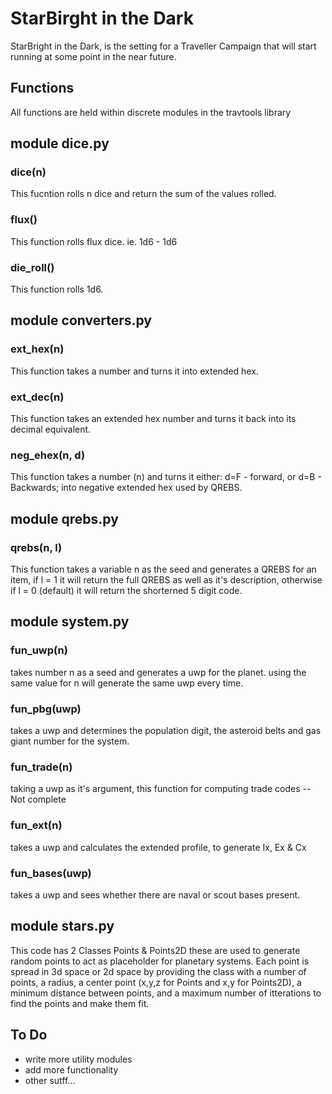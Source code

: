 # StarBirght in the Dark

StarBright in the Dark, is the setting for a Traveller Campaign that will start running at some point in the near future. 

## Functions

All functions are held within discrete modules in the travtools library

## module dice.py

### dice(n)
This fucntion rolls n dice and return the sum of the values rolled.

### flux()
This function rolls flux dice. ie. 1d6 - 1d6

### die_roll()
This function rolls 1d6.

## module converters.py

### ext_hex(n)
This function takes a number and turns it into extended hex. 

### ext_dec(n)
This function takes an extended hex number and turns it back into its decimal equivalent.

### neg_ehex(n, d)
This function takes a number (n) and turns it either: d=F - forward, or d=B - Backwards; into negative extended hex used by QREBS.

## module qrebs.py

### qrebs(n, l)
This function takes a variable n as the seed and generates a QREBS for an item, if l = 1 it will return the full QREBS as well as it's description, otherwise if l = 0 (default) it will return the shorterned 5 digit code.

## module system.py

### fun_uwp(n)
takes number n as a seed and generates a uwp for the planet. using the same value for n will generate the same uwp every time. 

### fun_pbg(uwp)
takes a uwp and determines the population digit, the asteroid belts and gas giant number for the system.

### fun_trade(n)
taking a uwp as it's argument, this function for computing trade codes -- Not complete

### fun_ext(n)
takes a uwp and calculates the extended profile, to generate Ix, Ex & Cx

### fun_bases(uwp)
takes a uwp and sees whether there are naval or scout bases present.

## module stars.py

This code has 2 Classes Points & Points2D these are used to generate random points to act as placeholder for planetary systems. Each point is spread in 3d space or 2d space by providing the class with a number of points, a radius, a center point (x,y,z for Points and x,y for Points2D), a minimum distance between points, and a maximum number of itterations to find the points and make them fit. 


## To Do

* write more utility modules
* add more functionality
* other sutff...
